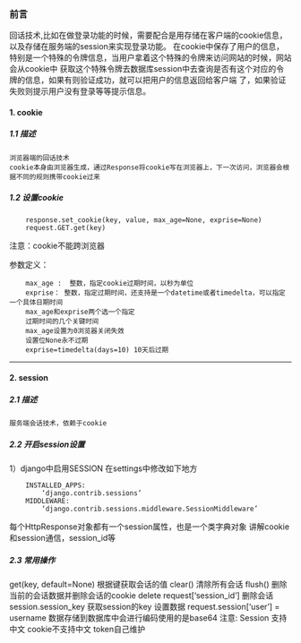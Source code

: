 ### 前言
回话技术,比如在做登录功能的时候，需要配合是用存储在客户端的cookie信息，以及存储在服务端的session来实现登录功能。
在cookie中保存了用户的信息，特别是一个特殊的令牌信息，当用户拿着这个特殊的令牌来访问网站的时候，网站会从cookie中
获取这个特殊令牌去数据库session中去查询是否有这个对应的令牌的信息，如果有则验证成功，就可以把用户的信息返回给客户端
了，如果验证失败则提示用户没有登录等等提示信息。

#### 1. cookie
##### 1.1 描述
```
浏览器端的回话技术
cookie本身由浏览器生成，通过Response将cookie写在浏览器上，下一次访问，浏览器会根据不同的规则携带cookie过来
```
##### 1.2 设置cookie
```
    response.set_cookie(key, value, max_age=None, exprise=None)
    request.GET.get(key)
```
注意：cookie不能跨浏览器

参数定义：
```
    max_age :  整数，指定cookie过期时间，以秒为单位
    exprise： 整数，指定过期时间，还支持是一个datetime或者timedelta，可以指定一个具体日期时间
    max_age和exprise两个选一个指定
    过期时间的几个关键时间
    max_age设置为0浏览器关闭失效
    设置位None永不过期
    exprise=timedelta(days=10) 10天后过期
```
***

#### 2. session

##### 2.1 描述
    服务端会话技术，依赖于cookie

##### 2.2 开启session设置
1）django中启用SESSION
在settings中修改如下地方
```
    INSTALLED_APPS:
        ‘django.contrib.sessions’
    MIDDLEWARE:
        ‘django.contrib.sessions.middleware.SessionMiddleware’
```

每个HttpResponse对象都有一个session属性，也是一个类字典对象
讲解cookie和session通信，session_id等

##### 2.3 常用操作
get(key, default=None) 根据键获取会话的值
clear() 清除所有会话
flush() 删除当前的会话数据并删除会话的cookie
delete request[‘session_id’] 删除会话
session.session_key 获取session的key
设置数据
request.session[‘user’] = username
数据存储到数据库中会进行编码使用的是base64
注意:
    Session 支持中文  cookie不支持中文   token自己维护
